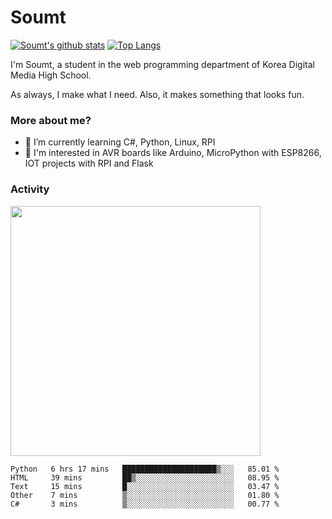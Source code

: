 # Soumt
[![Soumt's github stats](https://github-readme-stats.vercel.app/api?username=soumt-r)](https://github.com/anuraghazra/github-readme-stats)
[![Top Langs](https://github-readme-stats.vercel.app/api/top-langs/?username=soumt-r&layout=compact)](https://github.com/anuraghazra/github-readme-stats)

I'm Soumt, a student in the web programming department of Korea Digital Media High School.

As always, I make what I need. Also, it makes something that looks fun.

### More about me?
- 🌱 I’m currently learning C#, Python, Linux, RPI
- :pushpin: I'm interested in AVR boards like Arduino, MicroPython with ESP8266, IOT projects with RPI and Flask


### Activity
<img height="400" img src="https://wakatime.com/share/@soumt_r/243bdd45-4e71-4a64-bb68-9b7aa7f1d3de.svg"></img>

<!--START_SECTION:waka-->
```text
Python   6 hrs 17 mins   █████████████████████▒░░░   85.01 % 
HTML     39 mins         ██▒░░░░░░░░░░░░░░░░░░░░░░   08.95 % 
Text     15 mins         █░░░░░░░░░░░░░░░░░░░░░░░░   03.47 % 
Other    7 mins          ▒░░░░░░░░░░░░░░░░░░░░░░░░   01.80 % 
C#       3 mins          ▒░░░░░░░░░░░░░░░░░░░░░░░░   00.77 % 
```
<!--END_SECTION:waka-->


